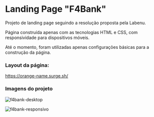 # Landing Page "F4Bank"

Projeto de landing page seguindo a resolução proposta pela Labenu.

Página construída apenas com as tecnologias HTML e CSS, com responsividade para dispositivos móveis.

Até o momento, foram utilizadas apenas configurações básicas para a construção da página.

### Layout da página:

https://orange-name.surge.sh/

### Imagens do projeto

![f4bank-desktop](https://user-images.githubusercontent.com/89365251/233840549-faed77c0-7e17-425b-92af-1c5ca50ede2b.jpg)

![f4bank-responsivo](https://user-images.githubusercontent.com/89365251/233840561-afeeeb2d-2e02-4cea-be44-d9bfe7d8e391.jpg)

